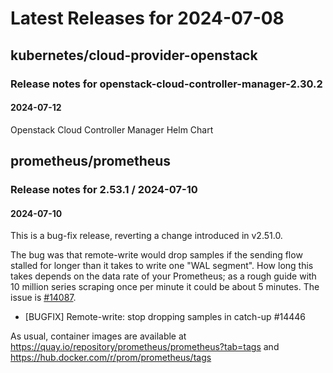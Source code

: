 # Latest Releases for 2024-07-08  
## kubernetes/cloud-provider-openstack  
### Release notes for openstack-cloud-controller-manager-2.30.2  
#### 2024-07-12  
Openstack Cloud Controller Manager Helm Chart  
## prometheus/prometheus  
### Release notes for 2.53.1 / 2024-07-10  
#### 2024-07-10  
This is a bug-fix release, reverting a change introduced in v2.51.0.

The bug was that remote-write would drop samples if the sending flow stalled for longer than it takes to write one "WAL segment". How long this takes depends on the data rate of your Prometheus; as a rough guide with 10 million series scraping once per minute it could be about 5 minutes. The issue is [#14087](https://github.com/prometheus/prometheus/issues/14087).

* [BUGFIX] Remote-write: stop dropping samples in catch-up #14446

As usual, container images are available at https://quay.io/repository/prometheus/prometheus?tab=tags and https://hub.docker.com/r/prom/prometheus/tags  
